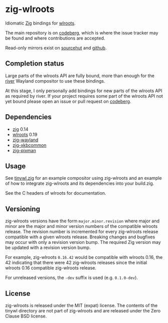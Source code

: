 # zig-wlroots

Idiomatic [Zig](https://ziglang.org/) bindings for
[wlroots](https://gitlab.freedesktop.org/wlroots/wlroots).

The main repository is on [codeberg](https://codeberg.org/ifreund/zig-wlroots),
which is where the issue tracker may be found and where contributions are accepted.

Read-only mirrors exist on [sourcehut](https://git.sr.ht/~ifreund/zig-wlroots)
and [github](https://github.com/swaywm/zig-wlroots).

## Completion status

Large parts of the wlroots API are fully bound, more than enough for the
[river](https://codeberg.org/river/river) Wayland compositor to use these bindings.

At this stage, I only personally add bindings for new parts of the
wlroots API as required by river. If your project requires some
part of the wlroots API not yet bound please open an issue or pull
request on [codeberg](https://codeberg.org/ifreund/zig-wlroots).

## Dependencies

- [zig](https://ziglang.org/) 0.14
- [wlroots](https://gitlab.freedesktop.org/wlroots/wlroots) 0.19
- [zig-wayland](https://codeberg.org/ifreund/zig-wayland)
- [zig-xkbcommon](https://codeberg.org/ifreund/zig-xkbcommon)
- [zig-pixman](https://codeberg.org/ifreund/zig-pixman)

## Usage

See [tinywl.zig](./tinywl/) for an example compositor using zig-wlroots and an example
of how to integrate zig-wlroots and its dependencies into your build.zig.

See the C headers of wlroots for documentation.

## Versioning

zig-wlroots versions have the form `major.minor.revision` where major and minor
are the major and minor version numbers of the compatible wlroots release. The
revision number is incremented for every zig-wlroots release compatible with a
given wlroots release. Breaking changes and bugfixes may occur with only a
revision version bump. The required Zig version may be updated with a revision
version bump.

For example, zig-wlroots `0.16.42` would be compatible with wlroots 0.16, the 42
indicating that there were 42 zig-wlroots releases since the initial wlroots 0.16
compatible zig-wlroots release.

For unreleased versions, the `-dev` suffix is used (e.g. `0.1.0-dev`).

## License

zig-wlroots is released under the MIT (expat) license. The contents of the tinywl directory
are not part of zig-wlroots and are released under the Zero Clause BSD license.
